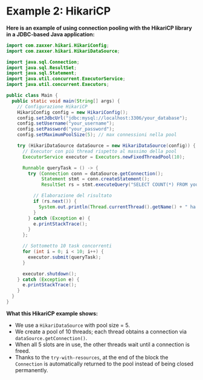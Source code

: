 # Example 2: HikariCP
**Here is an example of using connection pooling with the HikariCP library in a JDBC-based Java application:**
```java
import com.zaxxer.hikari.HikariConfig;
import com.zaxxer.hikari.HikariDataSource;

import java.sql.Connection;
import java.sql.ResultSet;
import java.sql.Statement;
import java.util.concurrent.ExecutorService;
import java.util.concurrent.Executors;

public class Main {
  public static void main(String[] args) {
    // Configurazione HikariCP
    HikariConfig config = new HikariConfig();
    config.setJdbcUrl("jdbc:mysql://localhost:3306/your_database");
    config.setUsername("your_username");
    config.setPassword("your_password");
    config.setMaximumPoolSize(5); // max connessioni nella pool

    try (HikariDataSource dataSource = new HikariDataSource(config)) {
      // Executor con più thread rispetto al massimo della pool
      ExecutorService executor = Executors.newFixedThreadPool(10);

      Runnable queryTask = () -> {
        try (Connection conn = dataSource.getConnection();
             Statement stmt = conn.createStatement();
             ResultSet rs = stmt.executeQuery("SELECT COUNT(*) FROM your_table")) {

          // Elaborazione del risultato
          if (rs.next()) {
            System.out.println(Thread.currentThread().getName() + " ha letto count = " + rs.getInt(1));
          }
        } catch (Exception e) {
          e.printStackTrace();
        }
      };

      // Sottometto 10 task concorrenti
      for (int i = 0; i < 10; i++) {
        executor.submit(queryTask);
      }

      executor.shutdown();
    } catch (Exception e) {
      e.printStackTrace();
    }
  }
}
```
**What this HikariCP example shows:**

- We use a `HikariDataSource` with pool size = 5.
- We create a pool of 10 threads; each thread obtains a connection via `dataSource.getConnection()`.
- When all 5 slots are in use, the other threads wait until a connection is freed.
- Thanks to the `try-with-resources`, at the end of the block the `Connection` is automatically returned to the pool instead of being closed permanently.
